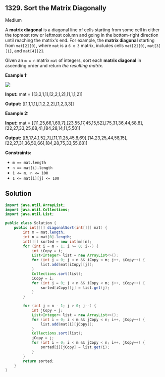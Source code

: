 ## 1329\. Sort the Matrix Diagonally

Medium

A **matrix diagonal** is a diagonal line of cells starting from some cell in either the topmost row or leftmost column and going in the bottom-right direction until reaching the matrix's end. For example, the **matrix diagonal** starting from `mat[2][0]`, where `mat` is a `6 x 3` matrix, includes cells `mat[2][0]`, `mat[3][1]`, and `mat[4][2]`.

Given an `m x n` matrix `mat` of integers, sort each **matrix diagonal** in ascending order and return _the resulting matrix_.

**Example 1:**

![](https://assets.leetcode.com/uploads/2020/01/21/1482_example_1_2.png)

**Input:** mat = \[\[3,3,1,1],[2,2,1,2],[1,1,1,2]]

**Output:** [[1,1,1,1],[1,2,2,2],[1,2,3,3]]

**Example 2:**

**Input:** mat = \[\[11,25,66,1,69,7],[23,55,17,45,15,52],[75,31,36,44,58,8],[22,27,33,25,68,4],[84,28,14,11,5,50]]

**Output:** [[5,17,4,1,52,7],[11,11,25,45,8,69],[14,23,25,44,58,15],[22,27,31,36,50,66],[84,28,75,33,55,68]]

**Constraints:**

*   `m == mat.length`
*   `n == mat[i].length`
*   `1 <= m, n <= 100`
*   `1 <= mat[i][j] <= 100`

## Solution

```java
import java.util.ArrayList;
import java.util.Collections;
import java.util.List;

public class Solution {
    public int[][] diagonalSort(int[][] mat) {
        int m = mat.length;
        int n = mat[0].length;
        int[][] sorted = new int[m][n];
        for (int i = m - 1; i >= 0; i--) {
            int iCopy = i;
            List<Integer> list = new ArrayList<>();
            for (int j = 0; j < n && iCopy < m; j++, iCopy++) {
                list.add(mat[iCopy][j]);
            }
            Collections.sort(list);
            iCopy = i;
            for (int j = 0; j < n && iCopy < m; j++, iCopy++) {
                sorted[iCopy][j] = list.get(j);
            }
        }

        for (int j = n - 1; j > 0; j--) {
            int jCopy = j;
            List<Integer> list = new ArrayList<>();
            for (int i = 0; i < m && jCopy < n; i++, jCopy++) {
                list.add(mat[i][jCopy]);
            }
            Collections.sort(list);
            jCopy = j;
            for (int i = 0; i < m && jCopy < n; i++, jCopy++) {
                sorted[i][jCopy] = list.get(i);
            }
        }
        return sorted;
    }
}
```